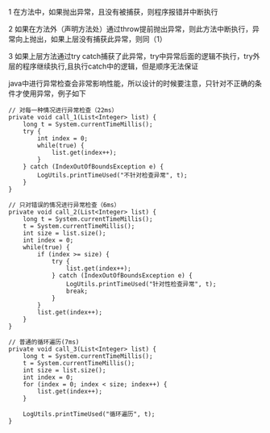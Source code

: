 1 在方法中，如果抛出异常，且没有被捕获，则程序报错并中断执行

2 如果在方法外（声明方法处）通过throw提前抛出异常，则此方法中断执行，异常向上抛出，如果上层没有捕获此异常，则同（1）

3 如果上层方法通过try catch捕获了此异常，try中异常后面的逻辑不执行，try外层的程序继续执行,且执行catch中的逻辑，但是顺序无法保证                     


java中进行异常检查会非常影响性能，所以设计的时候要注意，只针对不正确的条件才使用异常，例子如下

```
// 对每一种情况进行异常检查（22ms）
private void call_1(List<Integer> list) {  
    long t = System.currentTimeMillis();  
    try {  
        int index = 0;  
        while(true) {  
            list.get(index++);  
        }   
    } catch (IndexOutOfBoundsException e) {  
        LogUtils.printTimeUsed("不针对检查异常", t);  
    }  
}

// 只对错误的情况进行异常检查（6ms）
private void call_2(List<Integer> list) {  
    long t = System.currentTimeMillis();  
    t = System.currentTimeMillis();  
    int size = list.size();  
    int index = 0;  
    while(true) {  
        if (index >= size) {  
            try {  
                list.get(index++);  
            } catch (IndexOutOfBoundsException e) {  
                LogUtils.printTimeUsed("针对性检查异常", t);  
                break;  
            }  
        }  
        list.get(index++);  
    }  
}  

// 普通的循环遍历(7ms)
private void call_3(List<Integer> list) {  
    long t = System.currentTimeMillis();  
    t = System.currentTimeMillis();  
    int size = list.size();  
    int index = 0;  
    for (index = 0; index < size; index++) {  
        list.get(index++);  
    }  

    LogUtils.printTimeUsed("循环遍历", t);  
}  

```
